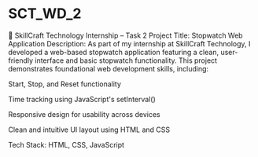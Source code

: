 # SCT_WD_2

💼 SkillCraft Technology Internship – Task 2
Project Title: Stopwatch Web Application
Description:
As part of my internship at SkillCraft Technology, I developed a web-based stopwatch application featuring a clean, user-friendly interface and basic stopwatch functionality. This project demonstrates foundational web development skills, including:

Start, Stop, and Reset functionality

Time tracking using JavaScript's setInterval()

Responsive design for usability across devices

Clean and intuitive UI layout using HTML and CSS

Tech Stack: HTML, CSS, JavaScript

